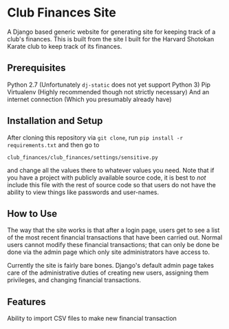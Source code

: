 Club Finances Site
==================

A Django based generic website for generating site for keeping track of a club's
finances. This is built from the site I built for the Harvard Shotokan Karate
club to keep track of its finances.

Prerequisites
-------------

Python 2.7 (Unfortunately `dj-static` does not yet support Python 3)
Pip
Virtualenv (Highly recommended though not strictly necessary)
And an internet connection (Which you presumably already have)

Installation and Setup
----------------------

After cloning this repository via `git clone`, run `pip install -r
requirements.txt` and then go to

    club_finances/club_finances/settings/sensitive.py

and change all the values there to whatever values you need. Note that if you
have a project with publicly available source code, it is best to _not_ include
this file with the rest of source code so that users do not have the ability to
view things like passwords and user-names.

How to Use
----------

The way that the site works is that after a login page, users get to see a list
of the most recent financial transactions that have been carried out. Normal
users cannot modify these financial transactions; that can only be done be done
via the admin page which only site administrators have access to.

Currently the site is fairly bare bones. Django's default admin page takes care
of the administrative duties of creating new users, assigning them privileges,
and changing financial transactions.

Features
--------

Ability to import CSV files to make new financial transaction

